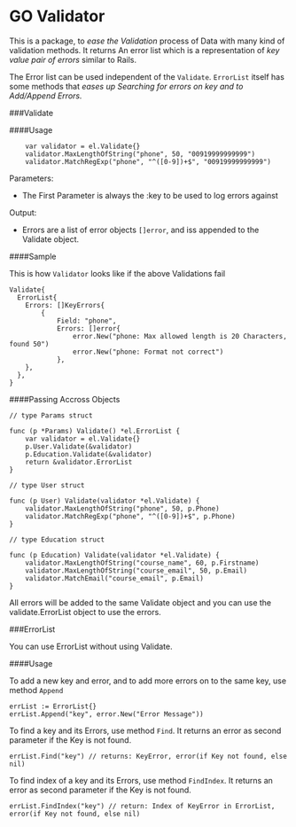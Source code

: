 # GO Validator

This is a package, to _ease the Validation_ process of Data with many kind of validation methods. It returns An error list which is a representation of _key value pair of errors_ similar to Rails.

The Error list can be used independent of the `Validate`. `ErrorList` itself has some methods that _eases up Searching for errors on key and to Add/Append Errors._

###Validate

####Usage

```
	var validator = el.Validate{}
	validator.MaxLengthOfString("phone", 50, "00919999999999")
	validator.MatchRegExp("phone", "^([0-9])+$", "00919999999999")
```

Parameters:

* The First Parameter is always the :key to be used to log errors against


Output:

* Errors are a list of error objects `[]error`, and iss appended to the Validate object.

####Sample

This is how `Validator` looks like if the above Validations fail

```
Validate{
  ErrorList{
  	Errors: []KeyErrors{
  		{
  			Field: "phone",
  			Errors: []error{
  				error.New("phone: Max allowed length is 20 Characters, found 50")
  				error.New("phone: Format not correct")
  			},
  	},
  },
}
```

####Passing Accross Objects

```
// type Params struct

func (p *Params) Validate() *el.ErrorList {
	var validator = el.Validate{}
	p.User.Validate(&validator)
	p.Education.Validate(&validator)
	return &validator.ErrorList
}

// type User struct

func (p User) Validate(validator *el.Validate) {
	validator.MaxLengthOfString("phone", 50, p.Phone)
	validator.MatchRegExp("phone", "^([0-9])+$", p.Phone)
}

// type Education struct

func (p Education) Validate(validator *el.Validate) {
	validator.MaxLengthOfString("course_name", 60, p.Firstname)
	validator.MaxLengthOfString("course_email", 50, p.Email)
	validator.MatchEmail("course_email", p.Email)
}

```

All errors will be added to the same Validate object and you can use the validate.ErrorList object to use the errors.

###ErrorList

You can use ErrorList without using Validate.

####Usage

To add a new key and error, and to add more errors on to the same key, use method `Append`

```
errList := ErrorList{}
errList.Append("key", error.New("Error Message"))
```

To find a key and its Errors, use method `Find`. It returns an error as second parameter if the Key is not found.

```
errList.Find("key") // returns: KeyError, error(if Key not found, else nil)
```

To find index of a key and its Errors, use method `FindIndex`. It returns an error as second parameter if the Key is not found.

```
errList.FindIndex("key") // return: Index of KeyError in ErrorList, error(if Key not found, else nil)
```
